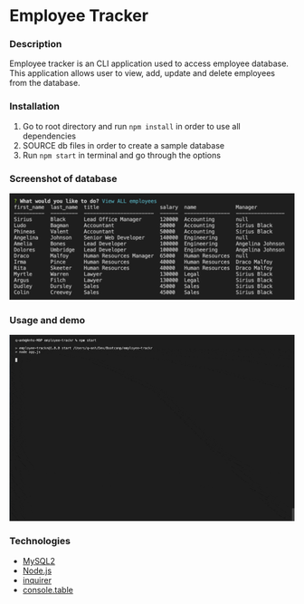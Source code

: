 # Employee Tracker
### Description 
Employee tracker is an CLI application used to access employee database. This application allows user to view, add, update and delete employees from the database. 

### Installation 
1. Go to root directory and run `npm install` in order to use all dependencies
2. SOURCE db files in order to create a sample database
3. Run `npm start` in terminal and go through the options


### Screenshot of database 
![screenshot](./assets/employee-trackr-ss.png)

### Usage and demo
![demo](./assets/employee-trackr-demo.gif)

### Technologies
* [MySQL2](https://www.npmjs.com/package/mysql2)
* [Node.js](https://nodejs.org/en/)
* [inquirer](https://www.npmjs.com/package/inquirer)
* [console.table](https://www.npmjs.com/package/console.table)

